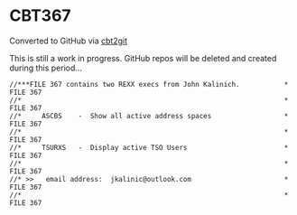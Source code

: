 # CBT367
Converted to GitHub via [cbt2git](https://github.com/wizardofzos/cbt2git)

This is still a work in progress. GitHub repos will be deleted and created during this period...

```
//***FILE 367 contains two REXX execs from John Kalinich.           *   FILE 367
//*                                                                 *   FILE 367
//*     ASCBS    -  Show all active address spaces                  *   FILE 367
//*                                                                 *   FILE 367
//*     TSURXS   -  Display active TSO Users                        *   FILE 367
//*                                                                 *   FILE 367
//* >>   email address:  jkalinic@outlook.com                       *   FILE 367
//*                                                                 *   FILE 367
```

